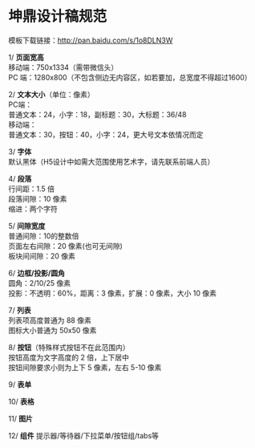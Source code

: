 # 坤鼎设计稿规范
模板下载链接：http://pan.baidu.com/s/1o8DLN3W 

1/ **页面宽高**  
移动端：750x1334（需带微信头）   
PC 端：1280x800（不包含侧边无内容区，如若要加，总宽度不得超过1600）  

2/ **文本大小**（单位：像素）  
PC端：  
普通文本：24，小字：18，副标题：30，大标题：36/48  
移动端：  
普通文本：30，按钮：40，小字：24，更大号文本依情况而定

3/ **字体**  
默认黑体（H5设计中如需大范围使用艺术字，请先联系前端人员）

4/ **段落**  
行间距：1.5 倍   
段落间隙：10 像素  
缩进：两个字符  

5/ **间隙宽度**  
普通间隙：10的整数倍  
页面左右间隙：20 像素(也可无间隙)  
板块间间隙：20 像素

6/ **边框/投影/圆角**  
圆角：2/10/25 像素  
投影：不透明：60%，距离：3 像素，扩展：0 像素，大小 10 像素  

7/ **列表**  
列表项高度普通为 88 像素  
图标大小普通为 50x50 像素  

8/ **按钮**（特殊样式按钮不在此范围内）  
按钮高度为文字高度的 2 倍，上下居中  
按钮间隙要求小则为上下 5 像素，左右 5-10 像素

9/ **表单**

10/ **表格**

11/ **图片**

12/ **组件**
提示器/等待器/下拉菜单/按钮组/tabs等